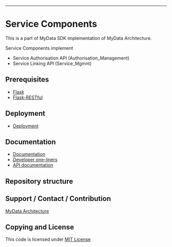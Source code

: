 ---

# Service Components
This is a part of MyData SDK implementation of MyData Architecture.

Service Components implement
 
- Service Authorisation API (Authorisation_Management)
- Service Linking API (Service_Mgmnt)
    

## Prerequisites
- [Flask](http://flask.pocoo.org/)
- [Flask-RESTful](http://flask-restful.readthedocs.io)


## Deployment

- [ Deployment ](doc/deployment.md)

## Documentation
- [ Documentation ](doc/)
- [ Developer one-liners ](doc/developer_oneliners.md)
- [ API documentation ](doc/api/)

## Repository structure

## Support / Contact / Contribution
[MyData Architecture](https://github.com/mydata-sdk/mydata-stack-1.x)

## Copying and License
This code is licensed under [MIT License](LICENSE)